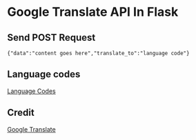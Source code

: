 # Google Translate API In Flask


## Send POST Request

```{"data":"content goes here","translate_to":"language code"}```

## Language codes
[Language Codes](https://py-googletrans.readthedocs.io/en/latest/)

## Credit
[Google Translate](https://pypi.org/project/googletrans/)